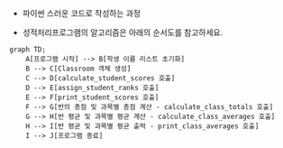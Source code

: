 - 파이썬 스러운 코드로 작성하는 과정

- 성적처리프로그램의 알고리즘은 아래의 순서도를 참고하세요.

```mermaid
graph TD;
    A[프로그램 시작] --> B[학생 이름 리스트 초기화]
    B --> C[Classroom 객체 생성]
    C --> D[calculate_student_scores 호출]
    D --> E[assign_student_ranks 호출]
    E --> F[print_student_scores 호출]
    F --> G[반의 총점 및 과목별 총점 계산 - calculate_class_totals 호출]
    G --> H[반 평균 및 과목별 평균 계산 - calculate_class_averages 호출]
    H --> I[반 평균 및 과목별 평균 출력 - print_class_averages 호출]
    I --> J[프로그램 종료]
```
